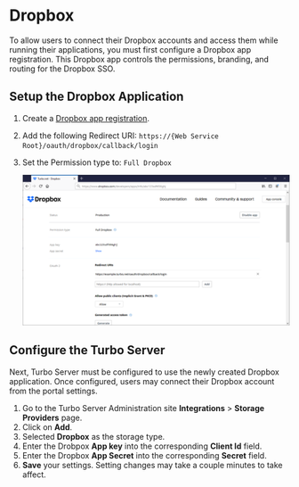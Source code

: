 # Dropbox

To allow users to connect their Dropbox accounts and access them while running their applications, you must first configure a Dropbox app registration. This Dropbox app controls the permissions, branding, and routing for the Dropbox SSO.

## Setup the Dropbox Application

1. Create a [Dropbox app registration](https://www.dropbox.com/developers/apps).

2. Add the following Redirect URI: `https://{Web Service Root}/oauth/dropbox/callback/login`

3. Set the Permission type to: `Full Dropbox`

   ![Dropbox Application Registration](/images/dropbox-app.png)

## Configure the Turbo Server

Next, Turbo Server must be configured to use the newly created Dropbox application. Once configured, users may connect their Dropbox account from the portal settings.

1. Go to the Turbo Server Administration site **Integrations** > **Storage Providers** page.
2. Click on **Add**.
3. Selected **Dropbox** as the storage type.
4. Enter the Drobpox **App key** into the corresponding **Client Id** field.
5. Enter the Dropbox **App Secret** into the corresponding **Secret** field.
6. **Save** your settings. Setting changes may take a couple minutes to take affect.
